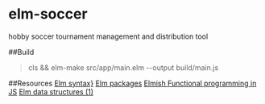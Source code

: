 # elm-soccer
hobby soccer tournament management and distribution tool

##Build
> cls && elm-make src/app/main.elm --output build/main.js

##Resources
[Elm syntax}](http://elm-lang.org/docs/syntax)
[Elm packages](http://package.elm-lang.org/)
[Elmish Functional programming in JS](https://medium.com/@chetcorcos/elmish-functional-programming-in-javascript-50995f1d4b9e#.tr1b4y2sn)
[Elm data structures (1)](https://dennisreimann.de/articles/elm-data-structures-list-array-set-dict.html)
